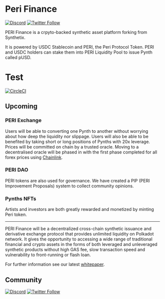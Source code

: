 # Peri Finance

[![Discord](https://img.shields.io/discord/818411536900030486.svg?color=768AD4&label=discord&logo=https%3A%2F%2Fdiscordapp.com%2Fassets%2F8c9701b98ad4372b58f13fd9f65f966e.svg)](https://discord.com/channels/818411536900030486/)
[![Twitter Follow](https://img.shields.io/twitter/follow/PERIFinance.svg?label=PERIfinance&style=social)](https://twitter.com/PERIfinance)

PERI Finance is a crpyto-backed synthetic asset platform forking from Synthetix.

It is powered by USDC Stablecoin and PERI, the Peri Protocol Token. PERI and USDC holders can stake them into PERI Liquidity Pool to issue Pynth called pUSD.

# Test

[![CircleCI](https://circleci.com/gh/perifinance/peri-finance.svg?style=svg)](https://circleci.com/gh/perifinance/peri-finance)

## Upcoming

### PERI Exchange

Users will be able to converting one Pynth to another without worrying about how deep the liquidity nor slippage. Users will also be able to be benefited by taking short or long positions of Pynths with 20x leverage.  
Prices will be committed on chain by a trusted oracle. Moving to a decentralised oracle will be phased in with the first phase completed for all forex prices using [Chainlink](https://feeds.chain.link/).

### PERI DAO

PERI tokens are also used for governance. We have created a PIP (PERI Improvement Proposals) system to collect community opinions.

### Pynths NFTs

Artists and investors are both greatly rewarded and monetized by minting Peri token.

---

PERI Finance will be a decentralized cross-chain synthetic issuance and derivative exchange protocol that provides unlimited liquidity on Polkadot network. It gives the opportunity to accessing a wide range of traditional financial and crypto assets in the forms of both leveraged and unleveraged synthetic products without high GAS fee, slow transaction speed and vulnerability to front-running or flash loan.

For further information see our latest [whitepaper](<http://test.peri.finance/file/Peri%20Whitepaper%20(EN)%20v0.9.pdf>).

## Community

[![Discord](https://img.shields.io/discord/818411536900030486.svg?color=768AD4&label=discord&logo=https%3A%2F%2Fdiscordapp.com%2Fassets%2F8c9701b98ad4372b58f13fd9f65f966e.svg)](https://discord.com/channels/818411536900030486/) [![Twitter Follow](https://img.shields.io/twitter/follow/PERIFinance.svg?label=PERIfinance&style=social)](https://twitter.com/PERIfinance)
